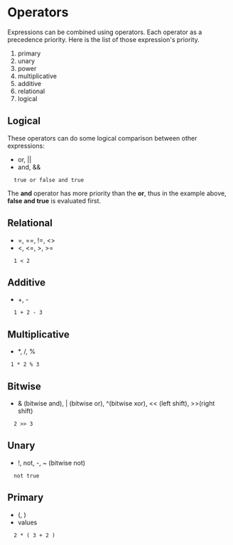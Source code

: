 # Operators

Expressions can be combined using operators. Each operator as a precedence priority. Here is the
list of those expression's priority.

1. primary
2. unary
3. power
4. multiplicative
5. additive
6. relational
7. logical

## Logical

These operators can do some logical comparison between other expressions:

- or, ||
- and, &&

```
  true or false and true
```

The **and** operator has more priority than the **or**, thus in the example above, **false and
true** is evaluated first.

## Relational

- =, ==, !=, <>
- <, <=, >, >=

```
  1 < 2
```

## Additive

- +, -

```
  1 + 2 - 3
```

## Multiplicative

- \*, /, %

```
 1 * 2 % 3
```

## Bitwise

- & (bitwise and), | (bitwise or), ^(bitwise xor), << (left shift), >>(right shift)

```
  2 >> 3
```

## Unary

- !, not, -, ~ (bitwise not)

```
  not true
```

## Primary

- (, )
- values

```
  2 * ( 3 + 2 )
```
